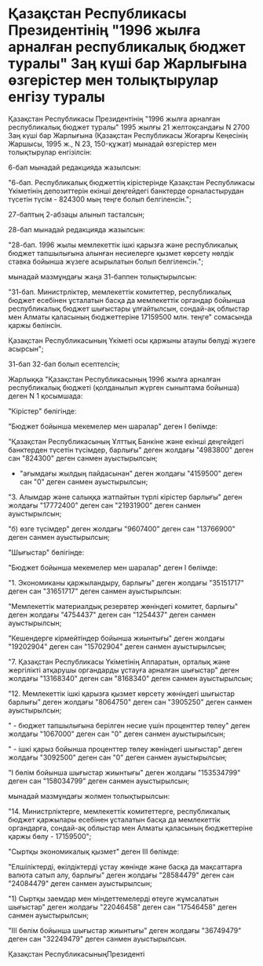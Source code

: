 # Қазақстан Республикасы Президентiнiң "1996 жылға арналған республикалық бюджет туралы" Заң күшi бар Жарлығына өзгерiстер мен толықтырулар енгiзу туралы

Қазақстан Республикасы Президентiнiң "1996 жылға арналған республикалық бюджет туралы" 1995 жылғы 21 желтоқсандағы N 2700 Заң күшi бар Жарлығына (Қазақстан Республикасы Жоғарғы Кеңесiнiң Жаршысы, 1995 ж., N 23, 150-құжат) мынадай өзгерiстер мен толықтырулар енгiзiлсiн:

6-бап мынадай редакцияда жазылсын:

"6-бап. Республикалық бюджеттiң кiрiстерiнде Қазақстан Республикасы Үкiметiнiң депозиттерiн екiншi деңгейдегi банктерде орналастырудан түсетiн түсiм - 824300 мың теңге болып белгiленсiн.";

27-баптың 2-абзацы алынып тасталсын;

28-бап мынадай редакцияда жазылсын:

"28-бап. 1996 жылы мемлекеттiк iшкi қарызға және республикалық бюджет тапшылығына алынған несиелерге қызмет көрсету нөлдiк ставка бойынша жүзеге асырылатын болып белгiленсiн.";

мынадай мазмұндағы жаңа 31-баппен толықтырылсын:

"31-бап. Министрлiктер, мемлекеттiк комитеттер, республикалық бюджет есебiнен ұсталатын басқа да мемлекеттiк органдар бойынша республикалық бюджет шығыстары ұлғайтылсын, сондай-ақ облыстар мен Алматы қаласының бюджеттерiне 17159500 млн. теңге" сомасында қаржы бөлiнсiн.

Қазақстан Республикасының Үкiметi осы қаржыны атаулы бөлудi жүзеге асырсын";

31-бап 32-бап болып есептелсiн;

Жарлыққа "Қазақстан Республикасының 1996 жылға арналған республикалық бюджетi (қолданылып жүрген сыныптама бойынша) деген N 1 қосымшада:

"Кiрiстер" бөлiгiнде:

"Бюджет бойынша мекемелер мен шаралар" деген I бөлiмде:

"Қазақстан Республикасының Ұлттық Банкiне және екiншi деңгейдегi банктерден түсетiн түсiмдер, барлығы" деген жолдағы "4983800" деген сан "824300" деген санмен ауыстырылсын;

- "ағымдағы жылдың пайдасынан" деген жолдағы "4159500" деген сан "0" деген санмен ауыстырылсын;

"3. Алымдар және салыққа жатпайтын түрлi кiрiстер барлығы" деген жолдағы "17772400" деген сан "21931900" деген санмен ауыстырылсын;

"б) өзге түсiмдер" деген жолдағы "9607400" деген сан "13766900" деген санмен ауыстырылсын;

"Шығыстар" бөлiгiнде:

"Бюджет бойынша мекемелер мен шаралар" деген I бөлiмде:

"1. Экономиканы қаржыландыру, барлығы" деген жолдағы "35151717" деген сан "31651717" деген санмен ауыстырылсын:

"Мемлекеттiк материалдық резервтер жөнiндегi комитет, барлығы" деген жолдағы "4754437" деген сан "1254437" деген санмен ауыстырылсын;

"Кешендерге кiрмейтiндер бойынша жиынтығы" деген жолдағы "19202904" деген сан "15702904" деген санмен ауыстырылсын;

"7. Қазақстан Республикасы Үкiметiнiң Аппаратын, орталық және жергiлiктi атқарушы органдарды ұстауға арналған шығыстар" деген жолдағы "13168340" деген сан "8168340" деген санмен ауыстырылсын;

"12. Мемлекеттiк iшкi қарызға қызмет көрсету жөнiндегi шығыстар барлығы" деген жолдағы "8064750" деген сан "3905250" деген санмен ауыстырылсын;

" - бюджет тапшылығына берiлген несие үшiн проценттер төлеу" деген жолдағы "1067000" деген сан "0" деген санмен ауыстырылсын;

" - iшкi қарыз бойынша проценттер төлеу жөнiндегi шығыстар" деген жолдағы "3092500" деген сан "0" деген санмен ауыстырылсын;

"I бөлiм бойынша шығыстар жиынтығы" деген жолдағы "153534799" деген сан "158034799" деген санмен ауыстырылсын;

мынадай мазмұндағы жолмен толықтырылсын:

"14. Министрлiктерге, мемлекеттiк комитеттерге, республикалық бюджет қаржылары есебiнен ұсталатын басқа да мемлекеттiк органдарға, сондай-ақ облыстар мен Алматы қаласының бюджеттерiне қаржы бөлу - 17159500";

"Сыртқы экономикалық қызмет" деген III бөлiмде:

"Елшiлiктердi, өкiлдiктердi ұстау жөнiнде және басқа да мақсаттарға валюта сатып алу, барлығы" деген жолдағы "28584479" деген сан "24084479" деген санмен ауыстырылсын;

"1) Сыртқы заемдар мен мiндеттемелердi өтеуге жұмсалатын шығыстар" деген жолдағы "22046458" деген сан "17546458" деген санмен ауыстырылсын;

"III бөлiм бойынша шығыстар жиынтығы" деген жолдағы "36749479" деген сан "32249479" деген санмен ауыстырылсын.

Қазақстан РеспубликасыныңПрезидентi

